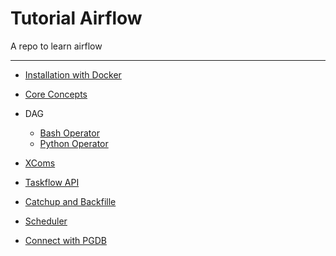 # Tutorial Airflow

A repo to learn airflow

---

- [Installation with Docker](./doc/installation/installation.md)
- [Core Concepts](./doc/fundamental/fundamental.md)

- DAG

  - [Bash Operator](./doc/dag/bashoperator/bashoperator.md)
  - [Python Operator](./doc/dag/python_operator/python_operator.md)

- [XComs](./doc/xcom/xcom.md)
- [Taskflow API](./doc/taskflow_api/taskflow_api.md)
- [Catchup and Backfille](./doc/catchup/catchup.md)
- [Scheduler](./doc/scheduler/scheduler.md)
- [Connect with PGDB](./doc/pgdb/pgdb.md)
